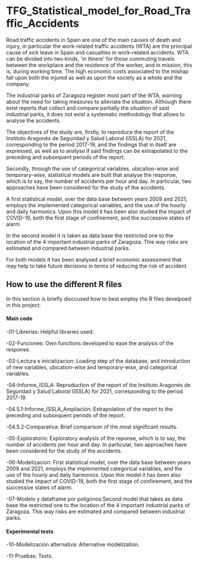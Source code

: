 # TFG_Statistical_model_for_Road_Traffic_Accidents

Road traffic accidents in Spain are one of the main causes of death and injury, in particular the work-related traffic accidents (WTA) are the principal cause of sick leave in Spain and casualties in work-related accidents. WTA can be divided  into two kinds, 'in itinere' for those commuting travels between the workplace and the residence of the worker, and in mission, this is, during working time. The high economic costs associated to the mishap fall upon both the injured as well as upon the society as a whole and the company.

The industrial parks of Zaragoza register most part of the WTA, warning about the need for taking measures to alleviate the situation. Although there exist reports that collect and compare partially the situation of said industrial parks, it does not exist a  systematic methodology that allows to analyse the accidents.

The objectives of the study are, firstly, to reproduce the report of the Instituto Aragonés de Seguridad y Salud Laboral (ISSLA) for 2021, corresponding to the period 2017-19, and the findings that in itself are expressed, as well as to analyse if said findings can be extrapolated to the preceding and subsequent periods of the report.

Secondly, through the use of categorical variables, ubication-wise and temporary-wise,  statistical models are built that analyse the response, which is to say, the number of accidents per hour and day. In particular, two approaches have been considered for the study of the accidents.

A first statistical model, over the data base between years 2009 and 2021, employs the implemented categorical variables, and the use of the hourly and daily harmonics. Upon this model it has been also studied the impact of  COVID-19, both the first stage of confinement, and the successive states of alarm.

In the second model it is taken as data base the restricted one to the location of the 4 important industrial parks of Zaragoza. This way risks are estimated and compared between industrial parks.

For both models it has been analysed a  brief economic assessment that may help to take future decisions in terms of reducing the risk of accident.


## How to use the different R files 

In this section is briefly disccused how to best employ the R files develpoed in this project:

#### Main code

-01-Librerias: Helpful libraries used.

-02-Funciones: Own functions developed to ease the analysis of the response.

-03-Lectura e inicializacion: Loading step of the database, and introduction of new variables, ubication-wise and temporary-wise, and categorical variables.

-04-Informe_ISSLA: Reproduction of the report of the Instituto Aragonés de Seguridad y Salud Laboral (ISSLA) for 2021, corresponding to the period 2017-19.

-04.5.1-Informe_ISSLA_Ampliación: Extrapolation of the report to the preceding and subsequent periods of the report.

-04.5.2-Comparativa: Brief comparison of the most significant results. 

-05-Exploratorio: Exploratory analysis of the reponse, which is to say, the number of accidents per hour and day. In particular, two approaches have been considered for the study of the accidents.

-06-Modelizacion: First statistical model, over the data base between years 2009 and 2021, employs the implemented categorical variables, and the use of the hourly and daily harmonics. Upon this model it has been also studied the impact of  COVID-19, both the first stage of confinement, and the successive states of alarm.

-07-Modelo y dataframe por poligonos:Second model that takes as data base the restricted one to the location of the 4 important industrial parks of Zaragoza. This way risks are estimated and compared between industrial parks.

#### Experimental tests

-10-Modelización alternativa: Alternative modelization.

-11-Pruebas: Tests.

